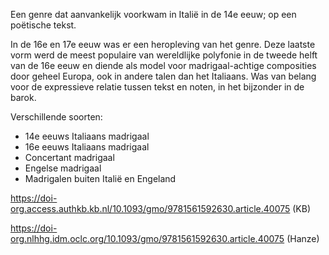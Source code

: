 Een genre dat aanvankelijk voorkwam in Italië in de 14e eeuw; op een poëtische tekst.

In de 16e en 17e eeuw was er een heropleving van het genre. Deze laatste vorm werd de meest populaire van wereldlijke polyfonie in de tweede helft van de 16e eeuw en diende als model voor madrigaal-achtige composities door geheel Europa, ook in andere talen dan het Italiaans.
Was van belang voor de expressieve relatie tussen tekst en noten, in het bijzonder in de barok.

Verschillende soorten:
- 14e eeuws Italiaans madrigaal
- 16e eeuws Italiaans madrigaal
- Concertant madrigaal
- Engelse madrigaal
- Madrigalen buiten Italië en Engeland

https://doi-org.access.authkb.kb.nl/10.1093/gmo/9781561592630.article.40075 (KB)

https://doi-org.nlhhg.idm.oclc.org/10.1093/gmo/9781561592630.article.40075 (Hanze)

